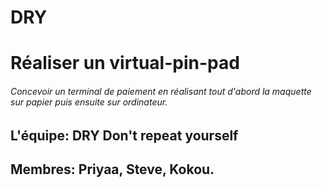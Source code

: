 # DRY
# Réaliser un virtual-pin-pad
###### Concevoir un terminal de paiement en réalisant tout d'abord la maquette sur papier puis ensuite sur ordinateur.
## L'équipe: DRY Don't repeat yourself
## Membres: Priyaa, Steve, Kokou.
